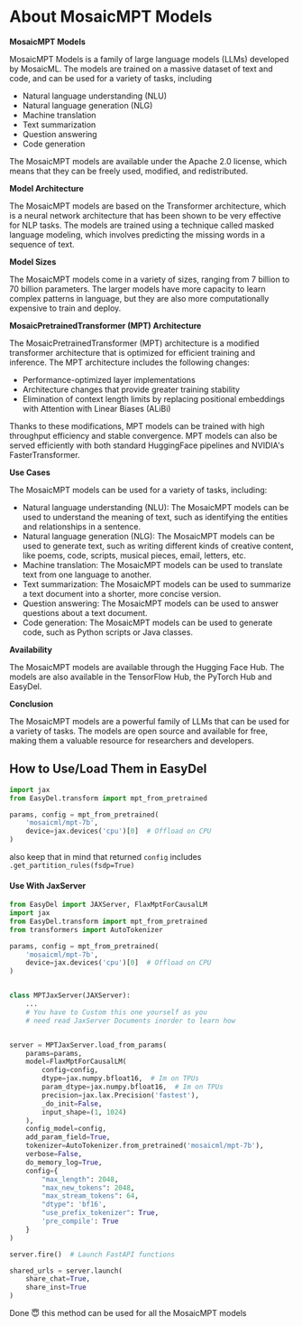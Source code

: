 # About MosaicMPT Models

**MosaicMPT Models**

MosaicMPT Models is a family of large language models (LLMs) developed by MosaicML. The models are trained on a massive
dataset of text and code, and can be used for a variety of tasks, including

* Natural language understanding (NLU)
* Natural language generation (NLG)
* Machine translation
* Text summarization
* Question answering
* Code generation

The MosaicMPT models are available under the Apache 2.0 license, which means that they can be freely used, modified, and
redistributed.

**Model Architecture**

The MosaicMPT models are based on the Transformer architecture, which is a neural network architecture that has been
shown to be very effective for NLP tasks. The models are trained using a technique called masked language modeling,
which involves predicting the missing words in a sequence of text.

**Model Sizes**

The MosaicMPT models come in a variety of sizes, ranging from 7 billion to 70 billion parameters. The larger models have
more capacity to learn complex patterns in language, but they are also more computationally expensive to train and
deploy.

**MosaicPretrainedTransformer (MPT) Architecture**

The MosaicPretrainedTransformer (MPT) architecture is a modified transformer architecture that is optimized for
efficient training and inference. The MPT architecture includes the following changes:

* Performance-optimized layer implementations
* Architecture changes that provide greater training stability
* Elimination of context length limits by replacing positional embeddings with Attention with Linear Biases (ALiBi)

Thanks to these modifications, MPT models can be trained with high throughput efficiency and stable convergence. MPT
models can also be served efficiently with both standard HuggingFace pipelines and NVIDIA's FasterTransformer.

**Use Cases**

The MosaicMPT models can be used for a variety of tasks, including:

* Natural language understanding (NLU): The MosaicMPT models can be used to understand the meaning of text, such as
  identifying the entities and relationships in a sentence.
* Natural language generation (NLG): The MosaicMPT models can be used to generate text, such as writing different kinds
  of creative content, like poems, code, scripts, musical pieces, email, letters, etc.
* Machine translation: The MosaicMPT models can be used to translate text from one language to another.
* Text summarization: The MosaicMPT models can be used to summarize a text document into a shorter, more concise
  version.
* Question answering: The MosaicMPT models can be used to answer questions about a text document.
* Code generation: The MosaicMPT models can be used to generate code, such as Python scripts or Java classes.

**Availability**

The MosaicMPT models are available through the Hugging Face Hub. The models are also available in the TensorFlow Hub,
the PyTorch Hub and EasyDel.

**Conclusion**

The MosaicMPT models are a powerful family of LLMs that can be used for a variety of tasks. The models are open source
and available for free, making them a valuable resource for researchers and developers.

## How to Use/Load Them in EasyDel

```python
import jax
from EasyDel.transform import mpt_from_pretrained

params, config = mpt_from_pretrained(
    'mosaicml/mpt-7b',
    device=jax.devices('cpu')[0]  # Offload on CPU
)
```

also keep that in mind that returned `config` includes `.get_partition_rules(fsdp=True)`

#### Use With JaxServer

```python
from EasyDel import JAXServer, FlaxMptForCausalLM
import jax
from EasyDel.transform import mpt_from_pretrained
from transformers import AutoTokenizer

params, config = mpt_from_pretrained(
    'mosaicml/mpt-7b',
    device=jax.devices('cpu')[0]  # Offload on CPU
)


class MPTJaxServer(JAXServer):
    ...
    # You have to Custom this one yourself as you 
    # need read JaxServer Documents inorder to learn how


server = MPTJaxServer.load_from_params(
    params=params,
    model=FlaxMptForCausalLM(
        config=config,
        dtype=jax.numpy.bfloat16,  # Im on TPUs
        param_dtype=jax.numpy.bfloat16,  # Im on TPUs
        precision=jax.lax.Precision('fastest'),
        _do_init=False,
        input_shape=(1, 1024)
    ),
    config_model=config,
    add_param_field=True,
    tokenizer=AutoTokenizer.from_pretrained('mosaicml/mpt-7b'),
    verbose=False,
    do_memory_log=True,
    config={
        "max_length": 2048,
        "max_new_tokens": 2048,
        "max_stream_tokens": 64,
        "dtype": 'bf16',
        "use_prefix_tokenizer": True,
        'pre_compile': True
    }
)

server.fire()  # Launch FastAPI functions

shared_urls = server.launch(
    share_chat=True,
    share_inst=True
)
```

Done 😇 this method can be used for all the MosaicMPT models